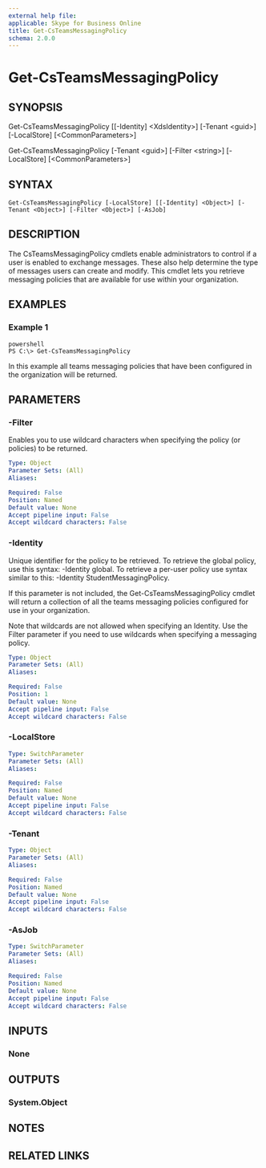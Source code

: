 ```yaml
---
external help file: 
applicable: Skype for Business Online
title: Get-CsTeamsMessagingPolicy
schema: 2.0.0
---
```


# Get-CsTeamsMessagingPolicy

## SYNOPSIS
Get-CsTeamsMessagingPolicy \[\[-Identity\] \<XdsIdentity\>\] \[-Tenant \<guid\>\] \[-LocalStore\] \[\<CommonParameters\>\]

Get-CsTeamsMessagingPolicy \[-Tenant \<guid\>\] \[-Filter \<string\>\] \[-LocalStore\] \[\<CommonParameters\>\]

## SYNTAX

```
Get-CsTeamsMessagingPolicy [-LocalStore] [[-Identity] <Object>] [-Tenant <Object>] [-Filter <Object>] [-AsJob]
```

## DESCRIPTION
The CsTeamsMessagingPolicy cmdlets enable administrators to control if a user is enabled to exchange messages. These also help determine the type of messages users can create and modify.  This cmdlet lets you retrieve messaging policies that are available for use within your organization.

## EXAMPLES

### Example 1
```
powershell
PS C:\> Get-CsTeamsMessagingPolicy
```

In this example all teams messaging policies that have been configured in the organization will be returned.

## PARAMETERS

### -Filter
Enables you to use wildcard characters when specifying the policy (or policies) to be returned.

```yaml
Type: Object
Parameter Sets: (All)
Aliases:

Required: False
Position: Named
Default value: None
Accept pipeline input: False
Accept wildcard characters: False
```

### -Identity
Unique identifier for the policy to be retrieved. To retrieve the global policy, use this syntax: -Identity global. To retrieve a per-user policy use syntax similar to this: -Identity StudentMessagingPolicy.

If this parameter is not included, the Get-CsTeamsMessagingPolicy cmdlet will return a collection of all the teams messaging policies configured for use in your organization.

Note that wildcards are not allowed when specifying an Identity. Use the Filter parameter if you need to use wildcards when specifying a messaging policy.

```yaml
Type: Object
Parameter Sets: (All)
Aliases:

Required: False
Position: 1
Default value: None
Accept pipeline input: False
Accept wildcard characters: False
```

### -LocalStore

```yaml
Type: SwitchParameter
Parameter Sets: (All)
Aliases:

Required: False
Position: Named
Default value: None
Accept pipeline input: False
Accept wildcard characters: False
```

### -Tenant

```yaml
Type: Object
Parameter Sets: (All)
Aliases:

Required: False
Position: Named
Default value: None
Accept pipeline input: False
Accept wildcard characters: False
```

### -AsJob

```yaml
Type: SwitchParameter
Parameter Sets: (All)
Aliases:

Required: False
Position: Named
Default value: None
Accept pipeline input: False
Accept wildcard characters: False
```

## INPUTS

### None


## OUTPUTS

### System.Object

## NOTES

## RELATED LINKS
